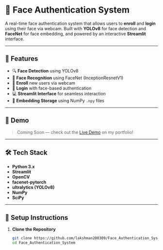 # 🔐 Face Authentication System

A real-time face authentication system that allows users to **enroll** and **login** using their face via webcam. Built with **YOLOv8** for face detection and **FaceNet** for face embedding, and powered by an interactive **Streamlit** interface.

---

## 🚀 Features

- 🔍 **Face Detection** using YOLOv8
- 🧠 **Face Recognition** using FaceNet (InceptionResnetV1)
- 📸 **Enroll** new users via webcam
- 👤 **Login** with face-based authentication
- 💻 **Streamlit Interface** for seamless interaction
- 🧾 **Embedding Storage** using NumPy `.npy` files

---

## 📸 Demo

> Coming Soon — check out the [Live Demo](https://lakshman200309.github.io/Personal_Portfolio/) on my portfolio!

---

## 🛠️ Tech Stack

- **Python 3.x**
- **Streamlit**
- **OpenCV**
- **facenet-pytorch**
- **ultralytics (YOLOv8)**
- **NumPy**
- **SciPy**

---

## 🔧 Setup Instructions

1. **Clone the Repository**
   ```bash
   git clone https://github.com/lakshman200309/Face_Authentication_System.git
   cd Face_Authentication_System
